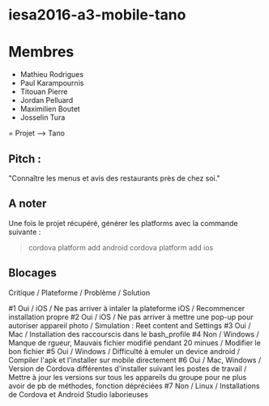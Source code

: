 # iesa2016-a3-mobile-tano

# Membres
  - Mathieu Rodrigues
  - Paul Karampournis
  - Titouan Pierre
  - Jordan Pelluard
  - Maximilien Boutet
  - Josselin Tura
  
= Projet --> Tano

## Pitch :

"Connaître les menus et avis des restaurants près de chez soi."

## A noter

Une fois le projet récupéré, générer les platforms avec la commande suivante :
> cordova platform add android
> cordova platform add ios

## Blocages

Critique / Plateforme / Problème / Solution

#1
Oui / iOS / Ne pas arriver à intaler la plateforme iOS / Recommencer installation propre
#2
Oui / iOS / Ne pas arriver à mettre une pop-up pour autoriser appareil photo / Simulation : Reet content and Settings
#3
Oui / Mac / Installation des raccourscis dans le bash_profile
#4
Non / Windows / Manque de rgueur, Mauvais fichier modifié pendant 20 minues / Modifier le bon fichier
#5
Oui / Windows / Difficulté à emuler un device android / Compiler l'apk et l'installer sur mobile directement
#6
Oui / Mac, Windows / Version de Cordova différentes d'installer suivant les postes de travail / Mettre à jour les versions sur tous les appareils du groupe pour ne plus avoir de pb de méthodes, fonction dépréciées
#7
Non / Linux / Installations de Cordova et Android Studio laborieuses
